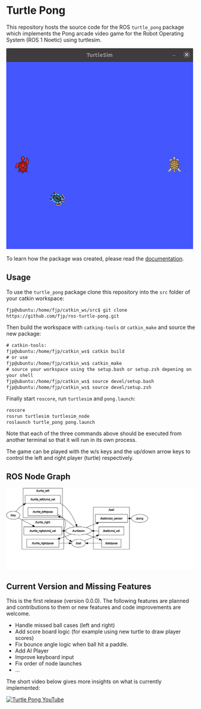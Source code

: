 # Turtle Pong

This repository hosts the source code for the ROS `turtle_pong` package which 
implements the Pong arcade video game for the Robot Operating System (ROS 1 Noetic) using turtlesim.

![Short Game Play](docs/turtle_pong.gif)

To learn how the package was created, please read the [documentation](https://fjp.at/ros/turtle-pong).

## Usage

To use the `turtle_pong` package clone this repository into the `src` folder of your catkin workspace:

```console
fjp@ubuntu:/home/fjp/catkin_ws/src$ git clone https://github.com/fjp/ros-turtle-pong.git
```

Then build the workspace with `catking-tools` or `catkin_make` and source the new package:

```console
# catkin-tools:
fjp@ubuntu:/home/fjp/catkin_ws$ catkin build
# or use
fjp@ubuntu:/home/fjp/catkin_ws$ catkin_make
# source your workspace using the setup.bash or setup.zsh depening on your shell
fjp@ubuntu:/home/fjp/catkin_ws$ source devel/setup.bash
fjp@ubuntu:/home/fjp/catkin_ws$ source devel/setup.zsh
```

Finally start `roscore`, run `turtlesim` and `pong.launch`:

```console
roscore
rosrun turtlesim turtlesim_node
roslaunch turtle_pong pong.launch
```

Note that each of the three commands above should be executed from another terminal so that it will run in its own process.

The game can be played with the w/s keys and the up/down arrow keys to control the left and right player (turtle) respectively.

## ROS Node Graph

![rqt node graph](docs/rosgraph.svg)


## Current Version and Missing Features

This is the first release (version 0.0.0). The following features are planned and contributions to them or new features and code improvements are welcome.

- Handle missed ball cases (left and right)
- Add score board logic (for example using new turtle to draw player scores)
- Fix bounce angle logic when ball hit a paddle.
- Add AI Player
- Improve keyboard input
- Fix order of node launches
- ...

The short video below gives more insights on what is currently implemented:

[![Turtle Pong YouTube](http://img.youtube.com/vi/i83dNyfm_QE/0.jpg)](https://youtu.be/i83dNyfm_QE)
